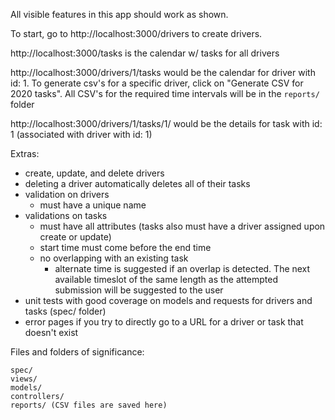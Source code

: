 All visible features in this app should work as shown.

To start, go to http://localhost:3000/drivers to create drivers.

http://localhost:3000/tasks is the calendar w/ tasks for all drivers

http://localhost:3000/drivers/1/tasks would be the calendar for driver with id: 1. To generate csv's for a specific driver, click on "Generate CSV for 2020 tasks". All CSV's for the required time intervals will be in the `reports/` folder

http://localhost:3000/drivers/1/tasks/1/ would be the details for task with id: 1 (associated with driver with id: 1)



Extras:

- create, update, and delete drivers
- deleting a driver automatically deletes all of their tasks
- validation on drivers
  - must have a unique name
- validations on tasks
  - must have all attributes (tasks also must have a driver assigned upon create or update)
  - start time must come before the end time
  - no overlapping with an existing task
    - alternate time is suggested if an overlap is detected. The next available timeslot of the same length as the attempted submission will be suggested to the user
- unit tests with good coverage on models and requests for drivers and tasks (spec/ folder)
- error pages if you try to directly go to a URL for a driver or task that doesn't exist


Files and folders of significance:

```
spec/
views/
models/
controllers/
reports/ (CSV files are saved here)
```